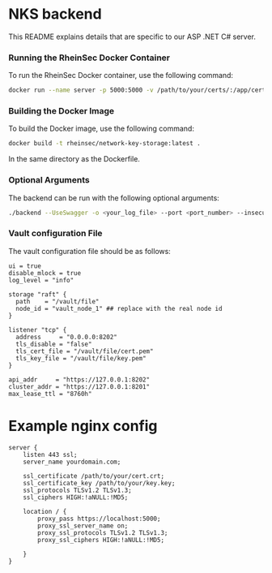 # NKS backend 
This README explains details that are specific to our ASP .NET C# server.

### Running the RheinSec Docker Container

To run the RheinSec Docker container, use the following command:

```bash
docker run --name server -p 5000:5000 -v /path/to/your/certs/:/app/certs -v /path/to/your/config/nksconfig.json:/app/nksconfig.json rheinsec/network-key-storage:latest <your arguments>
```

### Building the Docker Image

To build the Docker image, use the following command:

```bash
docker build -t rheinsec/network-key-storage:latest .
```

In the same directory as the Dockerfile.

### Optional Arguments

The backend can be run with the following optional arguments:

```bash
./backend --UseSwagger -o <your_log_file> --port <port_number> --insecure
```

### Vault configuration File

The vault configuration file should be as follows:

```hcl
ui = true
disable_mlock = true
log_level = "info"

storage "raft" {
  path    = "/vault/file"
  node_id = "vault_node_1" ## replace with the real node id
}

listener "tcp" {
  address     = "0.0.0.0:8202"
  tls_disable = "false"
  tls_cert_file = "/vault/file/cert.pem"
  tls_key_file = "/vault/file/key.pem"
}

api_addr     = "https://127.0.0.1:8202"
cluster_addr = "https://127.0.0.1:8201"
max_lease_ttl = "8760h"
```

# Example nginx config  
```
server {
    listen 443 ssl;
    server_name yourdomain.com;

    ssl_certificate /path/to/your/cert.crt;
    ssl_certificate_key /path/to/your/key.key;
    ssl_protocols TLSv1.2 TLSv1.3;
    ssl_ciphers HIGH:!aNULL:!MD5;

    location / {
        proxy_pass https://localhost:5000;
        proxy_ssl_server_name on;
        proxy_ssl_protocols TLSv1.2 TLSv1.3;
        proxy_ssl_ciphers HIGH:!aNULL:!MD5;
        
    }
}
```